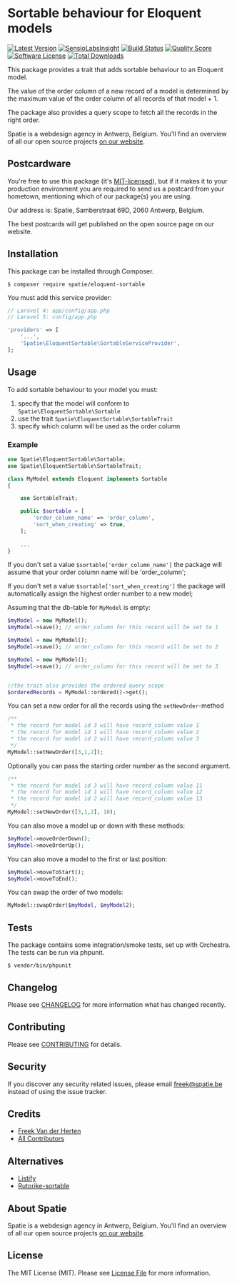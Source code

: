 Sortable behaviour for Eloquent models
=================

[![Latest Version](https://img.shields.io/github/release/spatie/eloquent-sortable.svg?style=flat-square)](https://github.com/spatie/eloquent-sortable/releases)
[![SensioLabsInsight](https://img.shields.io/sensiolabs/i/fb7765b9-7632-4897-8054-22d85b41ffda.svg)](https://insight.sensiolabs.com/projects/fb7765b9-7632-4897-8054-22d85b41ffda)
[![Build Status](https://img.shields.io/travis/spatie/eloquent-sortable.svg?style=flat-square)](https://travis-ci.org/spatie/eloquent-sortable)
[![Quality Score](https://img.shields.io/scrutinizer/g/spatie/eloquent-sortable.svg?style=flat-square)](https://scrutinizer-ci.com/g/spatie/eloquent-sortable)
[![Software License](https://img.shields.io/badge/license-MIT-brightgreen.svg?style=flat-square)](LICENSE.md)
[![Total Downloads](https://img.shields.io/packagist/dt/spatie/eloquent-sortable.svg?style=flat-square)](https://packagist.org/packages/spatie/eloquent-sortable)

This package provides a trait that adds sortable behaviour to an Eloquent model.

The value of the order column of a new record of a model is determined by the maximum value of the order column of all records of that model + 1.

The package also provides a query scope to fetch all the records in the right order.

Spatie is a webdesign agency in Antwerp, Belgium. You'll find an overview of all our open source projects [on our website](https://spatie.be/opensource).

## Postcardware

You're free to use this package (it's [MIT-licensed](LICENSE.md)), but if it makes it to your production environment you are required to send us a postcard from your hometown, mentioning which of our package(s) you are using.

Our address is: Spatie, Samberstraat 69D, 2060 Antwerp, Belgium.

The best postcards will get published on the open source page on our website.

## Installation

This package can be installed through Composer.

```
$ composer require spatie/eloquent-sortable
```

You must add this service provider:
```php
// Laravel 4: app/config/app.php 
// Laravel 5: config/app.php

'providers' => [ 
	'...',
	'Spatie\EloquentSortable\SortableServiceProvider',
];
```

## Usage

To add sortable behaviour to your model you must:<br />
1. specify that the model will conform to ```Spatie\EloquentSortable\Sortable```<br />
2. use the trait ```Spatie\EloquentSortable\SortableTrait```<br />
3. specify which column will be used as the order column<br />

### Example

```php
use Spatie\EloquentSortable\Sortable;
use Spatie\EloquentSortable\SortableTrait;

class MyModel extends Eloquent implements Sortable
{

    use SortableTrait;

    public $sortable = [
        'order_column_name' => 'order_column',
        'sort_when_creating' => true,
    ];
    
    ...
}
```

If you don't set a value ```$sortable['order_column_name']``` the package will assume that your order column name will be 'order_column'; 

If you don't set a value ```$sortable['sort_when_creating']``` the package will automatically assign the highest order number to a new model;

Assuming that the db-table for ```MyModel``` is empty:

```php
$myModel = new MyModel();
$myModel->save(); // order_column for this record will be set to 1

$myModel = new MyModel();
$myModel->save(); // order_column for this record will be set to 2

$myModel = new MyModel();
$myModel->save(); // order_column for this record will be set to 3


//the trait also provides the ordered query scope
$orderedRecords = MyModel::ordered()->get(); 
```

You can set a new order for all the records using the `setNewOrder`-method

```php
/**
 * the record for model id 3 will have record_column value 1
 * the record for model id 1 will have record_column value 2
 * the record for model id 2 will have record_column value 3
 */
MyModel::setNewOrder([3,1,2]);
```

Optionally you can pass the starting order number as the second argument.

```php
/**
 * the record for model id 3 will have record_column value 11
 * the record for model id 1 will have record_column value 12
 * the record for model id 2 will have record_column value 13
 */
MyModel::setNewOrder([3,1,2], 10);
```

You can also move a model up or down with these methods:

```php 
$myModel->moveOrderDown();
$myModel->moveOrderUp();
```

You can also move a model to the first or last position:

```php 
$myModel->moveToStart();
$myModel->moveToEnd();
```

You can swap the order of two models:

```php 
MyModel::swapOrder($myModel, $myModel2);
```

## Tests

The package contains some integration/smoke tests, set up with Orchestra. The tests can be run via phpunit.

```
$ vendor/bin/phpunit
```

## Changelog

Please see [CHANGELOG](CHANGELOG.md) for more information what has changed recently.

## Contributing

Please see [CONTRIBUTING](CONTRIBUTING.md) for details.

## Security

If you discover any security related issues, please email freek@spatie.be instead of using the issue tracker.

## Credits

- [Freek Van der Herten](https://murze.be)
- [All Contributors](../../contributors)

## Alternatives
- [Listify](https://github.com/lookitsatravis/listify)
- [Rutorike-sortable](https://github.com/boxfrommars/rutorika-sortable)

## About Spatie
Spatie is a webdesign agency in Antwerp, Belgium. You'll find an overview of all our open source projects [on our website](https://spatie.be/opensource).

## License

The MIT License (MIT). Please see [License File](LICENSE.md) for more information.

